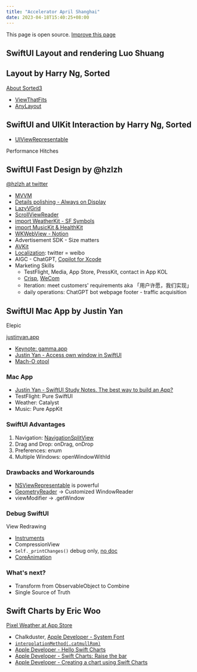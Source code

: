 ```yaml
---
title: "Accelerator April Shanghai"
date: 2023-04-18T15:40:25+08:00
---
```


This page is open source. [Improve this page](https://github.com/yongfrank/yongfrank.github.io/blob/main/content/posts/accelerator-shanghai.md)

## SwiftUI Layout and rendering Luo Shuang

## Layout by Harry Ng, Sorted

[About Sorted3](https://www.sortedapp.com/about-us)

* [ViewThatFits](https://developer.apple.com/documentation/swiftui/viewthatfits)
* [AnyLayout](https://developer.apple.com/documentation/swiftui/anylayout)

## SwiftUI and UIKit Interaction by Harry Ng, Sorted

* [UIViewRepresentable](https://developer.apple.com/documentation/swiftui/uiviewrepresentable)

Performance Hitches

## SwiftUI Fast Design by @hzlzh

[@hzlzh at twitter](https://twitter.com/hzlzh)

* [MVVM](https://www.hackingwithswift.com/books/ios-swiftui/introducing-mvvm-into-your-swiftui-project)
* [Details polishing - Always on Display](https://developer.apple.com/documentation/activitykit)
* [LazyVGrid](https://developer.apple.com/documentation/swiftui/lazyvgrid)
* [ScrollViewReader](https://developer.apple.com/documentation/swiftui/scrollviewreader)
* [import WeatherKit - SF Symbols](https://developer.apple.com/documentation/weatherkit)
* [import MusicKit & HealthKit](https://developer.apple.com/documentation/musickit)
* [WKWebView - Notion](https://developer.apple.com/documentation/webkit/wkwebview)
* Advertisement SDK - Size matters
* [AVKit](https://developer.apple.com/documentation/avkit)
* [Localization](https://developer.apple.com/documentation/xcode/localization): twitter = weibo
* AIGC - ChatGPT, [Copilot for Xcode](https://github.com/intitni/CopilotForXcode)
* Marketing Skills
  * TestFlight, Media, App Store, PressKit, contact in App KOL
  * [Crisp](https://crisp.chat/), [WeCom](https://www.tencent.com/en-us/responsibility/combat-covid-19-wecom.html)
  * Iteration: meet customers' requirements aka 「用户许愿，我们实现」
  * daily operations: ChatGPT bot webpage footer - traffic acquisition

## SwiftUI Mac App by Justin Yan

Elepic

[justinyan.app](https://justinyan.app/)

* [Keynote: gamma.app](https://gamma.app)
* [Justin Yan - Access own window in SwiftUI](https://justinyan.me/post/5656)
* [Mach-O otool](https://www.jianshu.com/p/fc67f95eee41)

### Mac App

* [Justin Yan - SwiftUI Study Notes. The best way to build an App?](https://twitter.com/MapleShadow/status/1641690615015694336?s=20)
* TestFlight: Pure SwiftUI
* Weather: Catalyst
* Music: Pure AppKit

### SwiftUI Advantages

1. Navigation: [NavigationSplitView](https://developer.apple.com/documentation/swiftui/navigationsplitview)
2. Drag and Drop: onDrag, onDrop
3. Preferences: enum
4. Multiple Windows: openWindowWithId

### Drawbacks and Workarounds

* [NSViewRepresentable](https://developer.apple.com/documentation/swiftui/nsviewrepresentable) is powerful
* [GeometryReader](https://developer.apple.com/documentation/swiftui/geometryreader) -> Customized WindowReader
* viewModifier -> .getWindow

### Debug SwiftUI

View Redrawing

* [Instruments](https://developer.apple.com/videos/play/wwdc2019/411/)
* CompressionView
* `Self._printChanges()` debug only, [no doc](https://stackoverflow.com/questions/69859370/where-is-self-printchanges-defined-and-or-documented-for-swiftui)
* [CoreAnimation](https://twitter.com/jsh8080/status/1206617106160246784)

### What's next?

* Transform from ObservableObject to Combine
* Single Source of Truth

## Swift Charts by Eric Woo

[Pixel Weather at App Store](https://apps.apple.com/us/app/pixel-weather-forecast/id1278650505?itsct=apps_box_link&itscg=30200)

* Chalkduster, [Apple Developer - System Font](https://developer.apple.com/fonts/system-fonts/)
* [`interpolationMethod(.catmullRom)`](https://developer.apple.com/documentation/charts/interpolationmethod/catmullrom?language=_8)
* [Apple Developer - Hello Swift Charts](https://developer.apple.com/videos/play/wwdc2022/10136/)
* [Apple Developer - Swift Charts: Raise the bar](https://developer.apple.com/videos/play/wwdc2022/10137/)
* [Apple Developer - Creating a chart using Swift Charts](https://developer.apple.com/documentation/charts/creating-a-chart-using-swift-charts)

<!-- ```txt
活动安排 ｜2023 年 4 月 18 日：
13:30 - 14:00 签到
14:00 - 14:05 欢迎致辞 Jason Wang
14:05 - 14:40 SwiftUI 布局与渲染 罗爽
14:50 - 16:30 SwiftUI 实践
                    - 开始使用 Layout 协议；Harry Ng, Sorted
                    - SwiftUI 快速响应产品设计； ZiLi, 
                    - SwiftUI 高效开发 Mac App；
                    - Swift Charts 实践分享。
16:30 - 17:00 茶歇 / 自由讨论
``` -->
